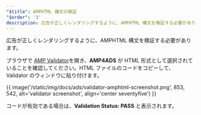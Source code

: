 ```yaml
---
"$title": AMPHTML 構文の検証
"$order": '3'
description: 広告が正しくレンダリングするように、AMPHTML 構文を検証する必要があります。ブラウザで AMP Validator を開き、AMP4ADS が HTML 形式として選択されていることを確認してください。
---
```


広告が正しくレンダリングするように、AMPHTML 構文を検証する必要があります。

ブラウザで [AMP Validator](https://validator.ampproject.org/#htmlFormat=AMP4ADS)を開き、**AMP4ADS** が HTML 形式として選択されていることを確認してください。HTML ファイルのコードをコピーして、Validator のウィンドウに貼り付けます。

{{ image('/static/img/docs/ads/validator-amphtml-screenshot.png', 853, 542, alt='validator screenshot', align='center seventyfive') }}

コードが有効である場合は、**Validation Status: <span class="success-text">PASS</span>** と表示されます。
